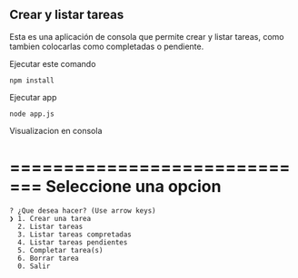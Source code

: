 

## Crear y listar tareas

Esta es una aplicación de consola que permite crear y listar tareas, como tambien colocarlas como completadas o pendiente.

Ejecutar este comando

```
npm install
```

Ejecutar app

```
node app.js
```

Visualizacion en consola


=============================
  Seleccione una opcion  
=============================
```
? ¿Que desea hacer? (Use arrow keys)
❯ 1. Crear una tarea 
  2. Listar tareas 
  3. Listar tareas compretadas 
  4. Listar tareas pendientes 
  5. Completar tarea(s) 
  6. Borrar tarea 
  0. Salir
  ```